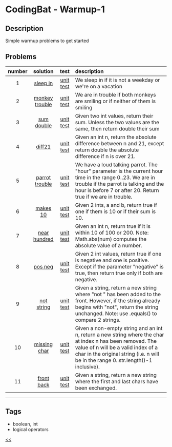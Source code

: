 # CodingBat - Warmup-1

## Description
Simple warmup problems to get started

## Problems
number|solution|test|description
:-:|:-:|:-:|:--
1|[sleep in](src/main/java/SleepIn.java)|[unit test](src/test/java/SleepInTest.java)|We sleep in if it is not a weekday or we're on a vacation
2|[monkey trouble](src/main/java/MonkeyTrouble.java)|[unit test](src/test/java/MonkeyTroubleTest.java)|We are in trouble if both monkeys are smiling or if neither of them is smiling
3|[sum double](src/main/java/SumDouble.java)|[unit test](src/test/java/SumDoubleTest.java)|Given two int values, return their sum. Unless the two values are the same, then return double their sum
4|[diff21](src/main/java/Diff21.java)|[unit test](src/test/java/Diff21Test.java)|Given an int n, return the absolute difference between n and 21, except return double the absolute difference if n is over 21.
5|[parrot trouble](src/main/java/ParrotTrouble.java)|[unit test](src/test/java/ParrotTroubleTest.java)|We have a loud talking parrot. The "hour" parameter is the current hour time in the range 0..23. We are in trouble if the parrot is talking and the hour is before 7 or after 20. Return true if we are in trouble.
6|[makes 10](src/main/java/Makes10.java)|[unit test](src/test/java/Makes10Test.java)|Given 2 ints, a and b, return true if one if them is 10 or if their sum is 10.
7|[near hundred](src/main/java/NearHundred.java)|[unit test](src/test/java/NearHundredTest.java)|Given an int n, return true if it is within 10 of 100 or 200. Note: Math.abs(num) computes the absolute value of a number.
8|[pos neg](src/main/java/PosNeg.java)|[unit test](src/test/java/PosNegTest.java)|Given 2 int values, return true if one is negative and one is positive. Except if the parameter "negative" is true, then return true only if both are negative.
9|[not string](src/main/java/NotString.java)|[unit test](src/test/java/NotStringTest.java)|Given a string, return a new string where "not " has been added to the front. However, if the string already begins with "not", return the string unchanged. Note: use .equals() to compare 2 strings.
10|[missing char](src/main/java/MissingChar.java)|[unit test](src/test/java/MissingCharTest.java)|Given a non-empty string and an int n, return a new string where the char at index n has been removed. The value of n will be a valid index of a char in the original string (i.e. n will be in the range 0..str.length()-1 inclusive).
11|[front back](src/main/java/FrontBack.java)|[unit test](src/test/java/FrontBackTest.java)|Given a string, return a new string where the first and last chars have been exchanged.
<hr>
<!-- 0|[name](src/main/java)|[unit test](src/test/java)|desc -->

## Tags
- boolean, int
- logical operators

[<<](../README.md)